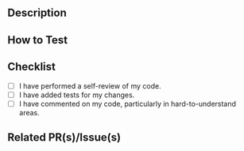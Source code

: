<!--- Provide a general summary of your changes in the Title above -->

## Description

<!-- A short (or detailed) description of what this PR does and why these changes are needed -->
<!-- Include screenshots if applicable -->

## How to Test

<!--- Please describe in detail how you tested your changes -->

## Checklist

- [ ] I have performed a self-review of my code.
- [ ] I have added tests for my changes.
- [ ] I have commented on my code, particularly in hard-to-understand areas.
<!-- - [ ] Any other relevant item -->

## Related PR(s)/Issue(s)

<!-- - <https://github.com/grafana/k6-studio/issues/...> -->

<!-- Does it resolve an issue? -->

<!-- Resolves #ISSUE-ID -->

<!-- Thanks for your contribution! 🙏🏼 -->
